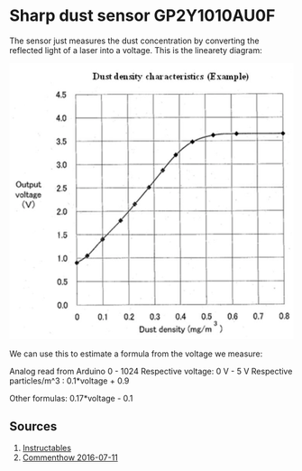 # Sharp dust sensor GP2Y1010AU0F

The sensor just measures the dust concentration by converting the reflected light of a laser into a voltage. This is the linearety diagram:

![dust voltage graph](graph1.png)

We can use this to estimate a formula from the voltage we measure:

Analog read from Arduino 0 - 1024
Respective voltage: 0 V - 5 V
Respective particles/m^3 : 0.1*voltage + 0.9

Other formulas: 
0.17*voltage - 0.1

## Sources

1. [Instructables](https://www.instructables.com/id/How-to-Interface-With-Optical-Dust-Sensor/)
2. [Commenthow 2016-07-11](http://www.commenthow.com/article/display/13580/0/How+to+interface+with+Optical+Dust+Sensor)
